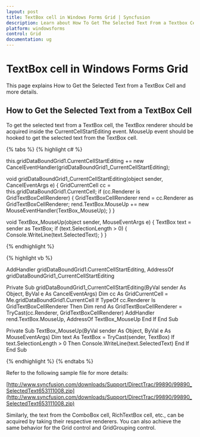 ```yaml
---
layout: post
title: TextBox cell in Windows Forms Grid | Syncfusion
description: Learn about How To Get The Selected Text From a Textbox Cell support in Syncfusion Windows Forms GridDataBoundGrid(Classic) control and more details.
platform: windowsforms
control: Grid
documentation: ug
---
```


# TextBox cell in Windows Forms Grid

This page explains How to Get the Selected Text from a TextBox Cell and more details.

## How to Get the Selected Text from a TextBox Cell

To get the selected text from a TextBox cell, the TextBox renderer should be acquired inside the CurrentCellStartEditing event. MouseUp event should be hooked to get the selected text from the TextBox cell.

{% tabs %}
{% highlight c# %}

this.gridDataBoundGrid1.CurrentCellStartEditing += new CancelEventHandler(gridDataBoundGrid1_CurrentCellStartEditing);

void gridDataBoundGrid1_CurrentCellStartEditing(object sender, CancelEventArgs e)
{
    GridCurrentCell cc = this.gridDataBoundGrid1.CurrentCell;
    if (cc.Renderer is GridTextBoxCellRenderer)
    {
        GridTextBoxCellRenderer rend = cc.Renderer as GridTextBoxCellRenderer;
        rend.TextBox.MouseUp += new MouseEventHandler(TextBox_MouseUp);
    }
}

void TextBox_MouseUp(object sender, MouseEventArgs e)
{
    TextBox text = sender as TextBox;
    if (text.SelectionLength > 0)
    {
        Console.WriteLine(text.SelectedText);
    }
}

{% endhighlight %}

{% highlight vb %}

AddHandler gridDataBoundGrid1.CurrentCellStartEditing, AddressOf gridDataBoundGrid1_CurrentCellStartEditing

Private Sub gridDataBoundGrid1_CurrentCellStartEditing(ByVal sender As Object, ByVal e As CancelEventArgs)
Dim cc As GridCurrentCell = Me.gridDataBoundGrid1.CurrentCell
If TypeOf cc.Renderer Is GridTextBoxCellRenderer Then
Dim rend As GridTextBoxCellRenderer = TryCast(cc.Renderer, GridTextBoxCellRenderer)
AddHandler rend.TextBox.MouseUp, AddressOf TextBox_MouseUp
End If
End Sub

Private Sub TextBox_MouseUp(ByVal sender As Object, ByVal e As MouseEventArgs)
Dim text As TextBox = TryCast(sender, TextBox)
If text.SelectionLength > 0 Then
Console.WriteLine(text.SelectedText)
End If
End Sub

{% endhighlight %}
{% endtabs %}

Refer to the following sample file for more details:

[http://www.syncfusion.com/downloads/Support/DirectTrac/99890/99890_SelectedText653111008.zip](http://www.syncfusion.com/downloads/Support/DirectTrac/99890/99890_SelectedText653111008.zip)

Similarly, the text from the ComboBox cell, RichTextBox cell, etc., can be acquired by taking their respective renderers. You can also achieve the same behavior for the Grid control and GridGrouping control.

